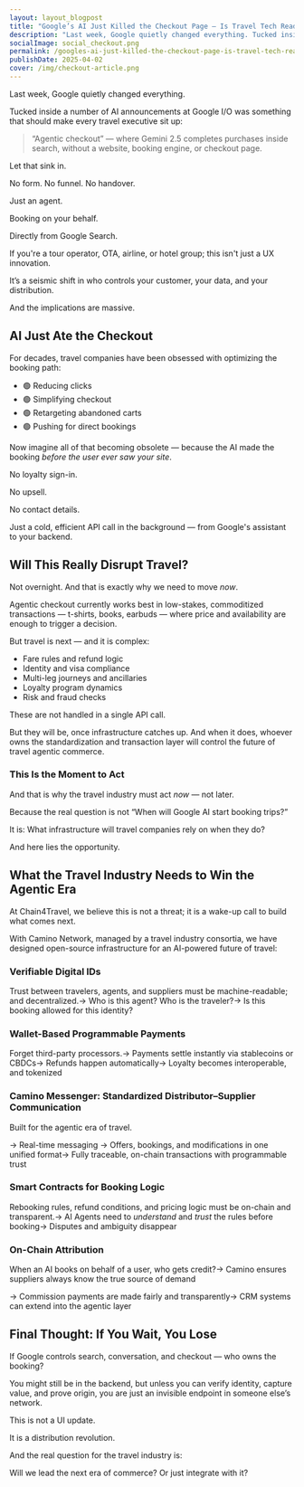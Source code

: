 ```yaml
---
layout: layout_blogpost
title: "Google’s AI Just Killed the Checkout Page — Is Travel Tech Ready for What Comes Next?"
description: "Last week, Google quietly changed everything. Tucked inside a number of AI announcements at Google I/O was something that should make every travel executive sit up."
socialImage: social_checkout.png
permalink: /googles-ai-just-killed-the-checkout-page-is-travel-tech-ready-for-what-comes-next/
publishDate: 2025-04-02
cover: /img/checkout-article.png
---
```


Last week, Google quietly changed everything.

Tucked inside a number of AI announcements at Google I/O was something that should make every travel executive sit up:

> “Agentic checkout” — where Gemini 2.5 completes purchases inside search, without a website, booking engine, or checkout page.

Let that sink in.

No form. No funnel. No handover.

Just an agent.

Booking on your behalf.

Directly from Google Search.

If you're a tour operator, OTA, airline, or hotel group; this isn't just a UX innovation.

It’s a seismic shift in who controls your customer, your data, and your distribution.

And the implications are massive.

## **AI Just Ate the Checkout**

For decades, travel companies have been obsessed with optimizing the booking path:
- 🟢 Reducing clicks
- 🟢 Simplifying checkout
- 🟢 Retargeting abandoned carts
- 🟢 Pushing for direct bookings

Now imagine all of that becoming obsolete — because the AI made the booking *before the user ever saw your site*.

No loyalty sign-in.

No upsell.

No contact details.

Just a cold, efficient API call in the background — from Google's assistant to your backend.

## **Will This Really Disrupt Travel?**

Not overnight. And that is exactly why we need to move *now*.

Agentic checkout currently works best in low-stakes, commoditized transactions — t-shirts, books, earbuds — where price and availability are enough to trigger a decision.

But travel is next — and it is complex:

- Fare rules and refund logic
- Identity and visa compliance
- Multi-leg journeys and ancillaries
- Loyalty program dynamics
- Risk and fraud checks

These are not handled in a single API call.

But they will be, once infrastructure catches up. And when it does, whoever owns the standardization and transaction layer will control the future of travel agentic commerce.

### This Is the Moment to Act

And that is why the travel industry must act *now* — not later.

Because the real question is not “When will Google AI start booking trips?”

It is: What infrastructure will travel companies rely on when they do?

And here lies the opportunity.

## **What the Travel Industry Needs to Win the Agentic Era**

At Chain4Travel, we believe this is not a threat; it is a wake-up call to build what comes next.

With Camino Network, managed by a travel industry consortia, we have designed open-source infrastructure for an AI-powered future of travel:

### Verifiable Digital IDs

Trust between travelers, agents, and suppliers must be machine-readable; and decentralized.→ Who is this agent? Who is the traveler?→ Is this booking allowed for this identity?

### Wallet-Based Programmable Payments

Forget third-party processors.→ Payments settle instantly via stablecoins or CBDCs→ Refunds happen automatically→ Loyalty becomes interoperable, and tokenized

### Camino Messenger: Standardized Distributor–Supplier Communication

Built for the agentic era of travel.

→ Real-time messaging → Offers, bookings, and modifications in one unified format→ Fully traceable, on-chain transactions with programmable trust

### Smart Contracts for Booking Logic

Rebooking rules, refund conditions, and pricing logic must be on-chain and transparent.→ AI Agents need to *understand* and *trust* the rules before booking→ Disputes and ambiguity disappear

### On-Chain Attribution

When an AI books on behalf of a user, who gets credit?→ Camino ensures suppliers always know the true source of demand

→ Commission payments are made fairly and transparently→ CRM systems can extend into the agentic layer

## Final Thought: If You Wait, You Lose

If Google controls search, conversation, and checkout — who owns the booking?

You might still be in the backend, but unless you can verify identity, capture value, and prove origin, you are just an invisible endpoint in someone else’s network.

This is not a UI update.

It is a distribution revolution.

And the real question for the travel industry is:

Will we lead the next era of commerce? Or just integrate with it?